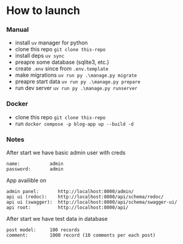 # How to launch

### Manual
- install `uv` manager for python
- clone this repo `git clone this-repo`
- install deps `uv sync`
- preapre some database (sqlite3, etc.)
- create `.env` since from `.env.template`
- make migrations `uv run py .\manage.py migrate`
- preapre start data `uv run py .\manage.py prepare`
- run dev server `uv run py .\manage.py runserver`

### Docker
- clone this repo `git clone this-repo`
- run `docker compose -p blog-app up --build -d`

### Notes
After start we have basic admin user with creds

```plain
name:           admin
password:       admin
```

App availible on
```
admin panel:       http://localhost:8000/admin/
api ui (redoc):    http://localhost:8000/api/schema/redoc/
api ui (swagger):  http://localhost:8000/api/schema/swagger-ui/
api root:          http://localhost:8000/api/
```

After start we have test data in database
```
post model:     100 records
comment:        1000 record (10 comments per each post)
```